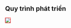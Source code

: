 ## Quy trình phát triển
![](https://user-images.githubusercontent.com/19303210/122026089-2451ff80-cdf4-11eb-9c32-d9e6eb85827f.png)
<style>
  img{
border:1px solid red;}
</style>


